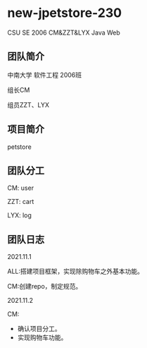 # new-jpetstore-230
CSU SE 2006 CM&amp;ZZT&amp;LYX Java Web

## 团队简介
中南大学 软件工程 2006班 

组长CM

组员ZZT、LYX

## 项目简介

petstore

## 团队分工

CM: user

ZZT: cart

LYX: log

## 团队日志

2021.11.1 

ALL:搭建项目框架，实现除购物车之外基本功能。

CM:创建repo，制定规范。

2021.11.2

CM: 
* 确认项目分工。
* 实现购物车功能。


